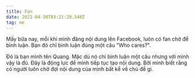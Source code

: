 ```yaml
---
title: Fan
date: 2021-04-30T03:21:20.548Z
tag: me
---
```

Mấy bữa nay, mỗi khi mình đăng nội dung lên Facebook, luôn có fan chờ để bình luận. Bạn đó chỉ bình luận đúng một câu "Who cares?".

Đó là bạn mình tên Quang. Mặc dù nó chỉ bình luận một câu nhưng với mình vậy là đủ. Đây là động lực để mình tiếp tục tạo nội dung. Bởi mình biết rằng có người luôn chờ đợi nội dung của mình bất kể về chủ đề gì.